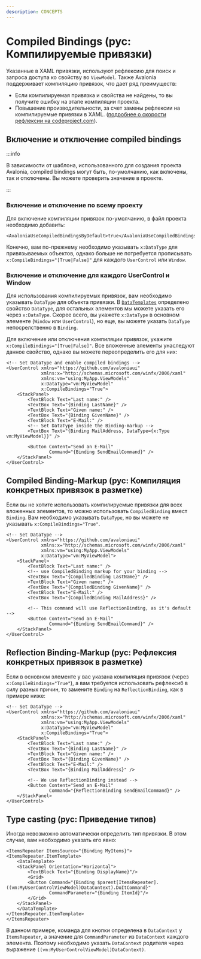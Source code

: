 ```yaml
---
description: CONCEPTS
---
```


# Compiled Bindings (рус: Компилируемые привязки)

Указанные в XAML привязки, используют рефлексию для поиск и запроса доступа ко свойству во `ViewModel`.
Также Avalonia поддерживает компиляцию привязок, что дает ряд преимуществ:

* Если компилируемая привязка и свойства не найдены, то вы получите ошибку на этапе компиляции проекта.
* Повышение производительности, за счет замены рефлексии на компилируемые привязки в XAML. ([подробнее о скорости рефлексии на codeproject.com](https://www.codeproject.com/Articles/1161127/Why-is-reflection-slow)).

## Включение и отключение compiled bindings

:::info

В зависимости от шаблона, использованного для создания проекта Avalonia, compiled bindings могут быть, по-умолчанию, как включены, так и отключены. 
Вы можете проверить значение в проекте.

::: 

### Включение и отключение по всему проекту

Для включение компиляции привязок по-умолчанию, в файл проекта необходимо добавить:

```markup
<AvaloniaUseCompiledBindingsByDefault>true</AvaloniaUseCompiledBindingsByDefault>
```

Конечно, вам по-прежнему необходимо указывать `x:DataType` для привязываемых объектов, однако больше не потребуется прописывать `x:CompileBindings="[True|False]"` для каждого `UserControl` или `Window`.

### Включение и отключение для каждого UserControl и Window

Для использования компилируемых привязок, вам необходимо указывать `DataType` для объекта привязки.
В [`DataTemplates`](../data-templates) определено свойство `DataType`, для остальных элементов мы можете указать его через `x:DataType`.
Скорее всего, вы укажете `x:DataType` в основном элементе (`Window` или `UserControl`), но еще, вы можете указать `DataType` непосрелственно в `Binding`.

Для включение или отключения компиляции привязок, укажите `x:CompileBindings="[True|False]"`. 
Все вложенные элементы унаследуют данное свойство, однако вы можете переопределить его для них:

```markup
<!-- Set DataType and enable compiled bindings -->
<UserControl xmlns="https://github.com/avaloniaui"
             xmlns:x="http://schemas.microsoft.com/winfx/2006/xaml"
             xmlns:vm="using:MyApp.ViewModels"
             x:DataType="vm:MyViewModel"
             x:CompileBindings="True">
    <StackPanel>
        <TextBlock Text="Last name:" />
        <TextBox Text="{Binding LastName}" />
        <TextBlock Text="Given name:" />
        <TextBox Text="{Binding GivenName}" />
        <TextBlock Text="E-Mail:" />
        <!-- Set DataType inside the Binding-markup -->
        <TextBox Text="{Binding MailAddress, DataType={x:Type vm:MyViewModel}}" />

        <Button Content="Send an E-Mail"
                Command="{Binding SendEmailCommand}" />
    </StackPanel>
</UserControl>
```

## Compiled Binding-Markup (рус: Компиляция конкретных привязок в разметке)

Если вы не хотите использовать компилируемые привязки для всех вложенных элементов, то можно использовать `CompiledBinding` вмест `Binding`.
Вам необходимо указывать `DataType`, но вы можете не указывать `x:CompileBindings="True"`.

```markup
<!-- Set DataType -->
<UserControl xmlns="https://github.com/avaloniaui"
             xmlns:x="http://schemas.microsoft.com/winfx/2006/xaml"
             xmlns:vm="using:MyApp.ViewModels"
             x:DataType="vm:MyViewModel">
    <StackPanel>
        <TextBlock Text="Last name:" />
        <!-- use CompiledBinding markup for your binding -->
        <TextBox Text="{CompiledBinding LastName}" />
        <TextBlock Text="Given name:" />
        <TextBox Text="{CompiledBinding GivenName}" />
        <TextBlock Text="E-Mail:" />
        <TextBox Text="{CompiledBinding MailAddress}" />

        <!-- This command will use ReflectionBinding, as it's default -->
        <Button Content="Send an E-Mail"
                Command="{Binding SendEmailCommand}" />
    </StackPanel>
</UserControl>
```

## Reflection Binding-Markup (рус: Рефлексия конкретных привязок в разметке)

Если в основном элементе у вас указана компиляция привязок (через `x:CompileBindings="True"`),
а вам требуется использовать рефлексиб в силу разных причин, то замените `Binding` на `ReflectionBinding`, как в примере ниже:

```markup
<!-- Set DataType -->
<UserControl xmlns="https://github.com/avaloniaui"
             xmlns:x="http://schemas.microsoft.com/winfx/2006/xaml"
             xmlns:vm="using:MyApp.ViewModels"
             x:DataType="vm:MyViewModel"
             x:CompileBindings="True">
    <StackPanel>
        <TextBlock Text="Last name:" />
        <TextBox Text="{Binding LastName}" />
        <TextBlock Text="Given name:" />
        <TextBox Text="{Binding GivenName}" />
        <TextBlock Text="E-Mail:" />
        <TextBox Text="{Binding MailAddress}" />

        <!-- We use ReflectionBinding instead -->
        <Button Content="Send an E-Mail"
                Command="{ReflectionBinding SendEmailCommand}" />
    </StackPanel>
</UserControl>
```

## Type casting (рус: Приведение типов)

Иногда невозможно автоматически определить тип привязки. В этом случае, вам необходимо указать его явно:

```markup
<ItemsRepeater ItemsSource="{Binding MyItems}">
<ItemsRepeater.ItemTemplate>
    <DataTemplate>
    <StackPanel Orientation="Horizontal">
        <TextBlock Text="{Binding DisplayName}"/>
        <Grid>
        <Button Command="{Binding $parent[ItemsRepeater].((vm:MyUserControlViewModel)DataContext).DoItCommand}"
                CommandParameter="{Binding ItemId}"/>
        </Grid>
    </StackPanel>
    </DataTemplate>
</ItemsRepeater.ItemTemplate>
</ItemsRepeater>
```

В данном примере, команда для кнопки определена в `DataContext` у `ItemsRepeater`, а значение для `CommandParameter` из `DataContext` каждого элемента.
Поэтому необходимо указать `DataContext` родителя через выражение `((vm:MyUserControlViewModel)DataContext)`.